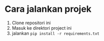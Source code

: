 # Cara jalankan projek
1. Clone repositori ini
2. Masuk ke direktori project ini
3. jalankan ```pip install -r requirements.txt```
